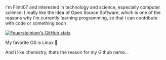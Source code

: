 I'm Flinti07 and interested in technology and science, especially computer science. I really like the idea of Open Source Software, which is one of the reasons why i'm currently learning programming, so that i can contribute with code or something soon


[![Feuersteinium's GitHub stats](https://github-readme-stats.vercel.app/api?username=feuersteinium&theme=gruvbox)](https://github.com/anuraghazra/github-readme-stats)

My favorite OS is Linux 🐧


And i like chemistry, thats the reason for my Github name...
